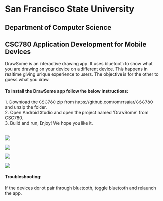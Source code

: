 <h1>San Francisco State University</h1>
<h2>Department of Computer Science</h2>
<h2>CSC780 Application Development for Mobile Devices</h2>

DrawSome is an interactive drawing app. It uses bluetooth to show what you are drawing on your device on a different device. This happens in realtime giving unique experience to users. The objective is for the other to guess what you draw.

<h4>To install the DrawSome app follow the below instructions:</h4>
1. Download the CSC780 zip from https://github.com/omersalar/CSC780 and unzip the folder. <br>
2. Open Android Studio and open the project named 'DrawSome' from CSC780.<br>
3. Build and run, Enjoy! We hope you like it.
<br><br>

![](https://github.com/omersalar/CSC780/blob/master/Screenshots/home_screen.png)

![](https://github.com/omersalar/CSC780/blob/master/Screenshots/difficulty_screen.png)

![](https://github.com/omersalar/CSC780/blob/master/Screenshots/drawing_screen_primary.png)

![](https://github.com/omersalar/CSC780/blob/master/Screenshots/drawing_screen_secondary.png)
<br>
<h4>Troubleshooting:</h4>
If the devices donot pair through bluetooth, toggle bluetooth and relaunch the app.

